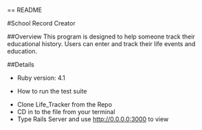 == README

#School Record Creator

##Overview
This program is designed to help someone track their educational history.  Users can enter and track their life events and education.

##Details

* Ruby version: 4.1


* How to run the test suite
- Clone Life_Tracker from the Repo
- CD in to the file from your terminal
- Type Rails Server and use http://0.0.0.0:3000 to view
